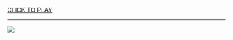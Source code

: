 
<a href="https://premium76.site?title=sniper_game_unblocked&ref=13M">CLICK TO PLAY</a></h3>
<hr>

<a href="https://premium76.site?title=sniper_game_unblocked&ref=13M"><img src="https://clearcache.store/games.png"></a>


